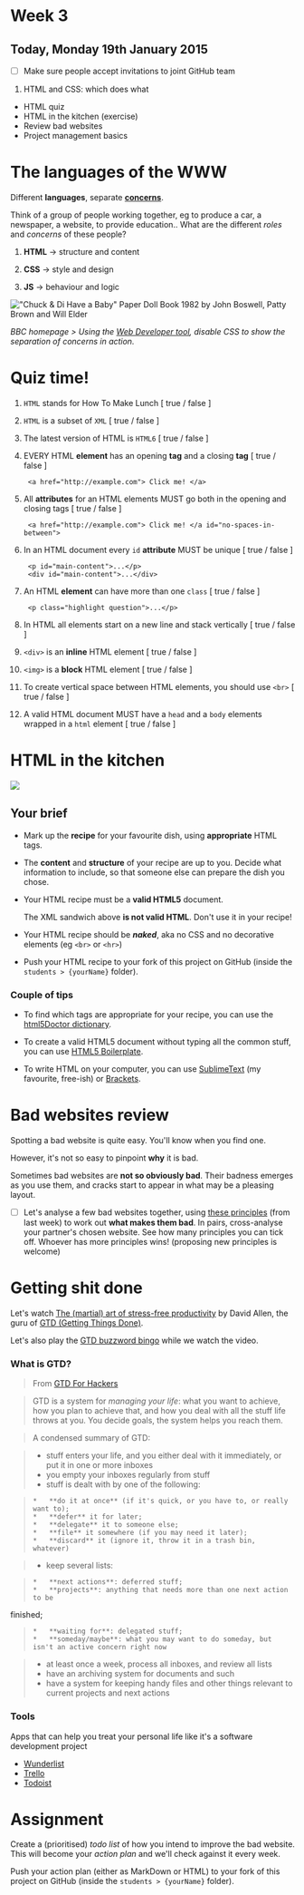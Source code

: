 # Week 3

## Today, Monday 19th January 2015

- [ ] Make sure people accept invitations to joint GitHub team

1. HTML and CSS: which does what
* HTML quiz
* HTML in the kitchen (exercise)
* Review bad websites
* Project management basics



# The languages of the WWW

Different **languages**, separate [**concerns**](http://en.wikipedia.org/wiki/Separation_of_concerns#HTML.2C_CSS.2C_JavaScript).

Think of a group of people working together, eg to produce a car, a newspaper, a website, to provide education.. What are the different *roles* and *concerns* of these people?

1. **HTML** → structure and content 

2. **CSS** → style and design 

3. **JS** → behaviour and logic

!["Chuck & Di Have a Baby" Paper Doll Book 1982 by John Boswell, Patty Brown and Will Elder](https://raw.githubusercontent.com/RavensbourneWebMedia/WEB14104/master/sessions/assets/chuck-and-di-paperdolls.png)

_BBC homepage > Using the [Web Developer tool](http://chrispederick.com/work/web-developer/), disable CSS to show the separation of concerns in action._



# Quiz time!

1. `HTML` stands for How To Make Lunch [ true / false ]

2. `HTML` is a subset of `XML` [ true / false ]

3. The latest version of HTML is `HTML6` [ true / false ]

4. EVERY HTML **element** has an opening **tag** and a closing **tag** [ true / false ]

	    <a href="http://example.com"> Click me! </a>   

5. All **attributes** for an HTML elements MUST go both in the opening and closing tags  [ true / false ]

		<a href="http://example.com"> Click me! </a id="no-spaces-in-between"> 

6. In an HTML document every `id` **attribute** MUST be unique [ true / false ]

	    <p id="main-content">...</p>
	    <div id="main-content">...</div>

7. An HTML **element** can have more than one `class` [ true / false ]

	    <p class="highlight question">...</p>
	    
8. In HTML all elements start on a new line and stack vertically [ true / false ] 

9. `<div>` is an **inline** HTML element [ true / false ]

10. `<img>` is a **block** HTML element [ true / false ]

11. To create vertical space between HTML elements, you should use `<br>` [ true / false ]

12. A valid HTML document MUST have a `head` and a `body` elements wrapped in a `html` element [ true / false ]

<!--The <small> tag is used to add copyright information inside a <footer>  [ true / false ]

In HTML5, <header> is used to group  introductory or navigational aids, therefore a page can only have one <header> [ true / false ]

In HTML5 you can have an <article> within a <section> [ true / false ]-->



# HTML in the kitchen

![](https://raw.githubusercontent.com/RavensbourneWebMedia/WEB14104/master/sessions/assets/html-sandwich.jpg)


## Your brief

* Mark up the **recipe** for your favourite dish, using **appropriate** HTML tags.

* The **content** and **structure** of your recipe are up to you. Decide what information to include, so that someone else can prepare the dish you chose.

* Your HTML recipe must be a **valid HTML5** document.

	The XML sandwich above **is not valid HTML**. Don't use it in your recipe!

* Your HTML recipe should be ***naked***, aka no CSS and no decorative elements (eg `<br>` or `<hr>`)

* Push your HTML recipe to your fork of this project on GitHub (inside the `students > {yourName}` folder).

### Couple of tips

* To find which tags are appropriate for your recipe, you can use the [html5Doctor dictionary](http://html5doctor.com/element-index/).

* To create a valid HTML5 document without typing all the common stuff, you can use [HTML5 Boilerplate](https://html5boilerplate.com/).

* To write HTML on your computer, you can use [SublimeText](http://www.sublimetext.com/2) (my favourite, free-ish) or [Brackets](http://brackets.io/).



# Bad websites review

Spotting a bad website is quite easy. You'll know when you find one.

However, it's not so easy to pinpoint **why** it is bad.

Sometimes bad websites are **not so obviously bad**. Their badness emerges as you use them, and cracks start to appear in what may be a pleasing layout.

- [ ] Let's analyse a few bad websites together, using [these principles](https://github.com/RavensbourneWebMedia/WEB14104/blob/master/sessions/week-02.md#what-makes-a-website-bad) (from last week) to work out **what makes them bad**. In pairs, cross-analyse your partner's chosen website. See how many principles you can tick off. Whoever has more principles wins! (proposing new principles is welcome)



# Getting shit done

Let's watch [The (martial) art of stress-free productivity](https://www.youtube.com/watch?v=CHxhjDPKfbY) by David Allen, the guru of [GTD (Getting Things Done)](http://gettingthingsdone.com).

Let's also play the [GTD buzzword bingo](http://www.bullshitbingo.net/cards/gtd/) while we watch the video.

### What is GTD?

> From [GTD For Hackers](http://gtdfh.branchable.com/quickie-overview/)

> GTD is a system for *managing your life*: what you want to achieve,
how you plan to achieve that, and how you deal with all the stuff life
throws at you. You decide goals, the system helps you reach them.

> A condensed summary of GTD:

> *   stuff enters your life, and you either deal with it immediately, or put it in one or more inboxes
> *   you empty your inboxes regularly from stuff
> *   stuff is dealt with by one of the following:

>     *   **do it at once** (if it's quick, or you have to, or really want to);
>     *   **defer** it for later;
>     *   **delegate** it to someone else;
>     *   **file** it somewhere (if you may need it later);
>     *   **discard** it (ignore it, throw it in a trash bin, whatever)

> *   keep several lists:

>     *   **next actions**: deferred stuff;
>     *   **projects**: anything that needs more than one next action to be
finished;
>     *   **waiting for**: delegated stuff;
>     *   **someday/maybe**: what you may want to do someday, but isn't an active concern right now

> *   at least once a week, process all inboxes, and review all lists
> *   have an archiving system for documents and such
> *   have a system for keeping handy files and other things relevant to current projects and next actions

### Tools

Apps that can help you treat your personal life like it's a software development project

* [Wunderlist](https://www.wunderlist.com/)
* [Trello](https://trello.com/)
* [Todoist](https://en.todoist.com)



# Assignment

Create a (prioritised) *todo list* of how you intend to improve the bad website. This will become your *action plan* and we'll check against it every week.

Push your action plan (either as MarkDown or HTML) to your fork of this project on GitHub (inside the `students > {yourName}` folder).